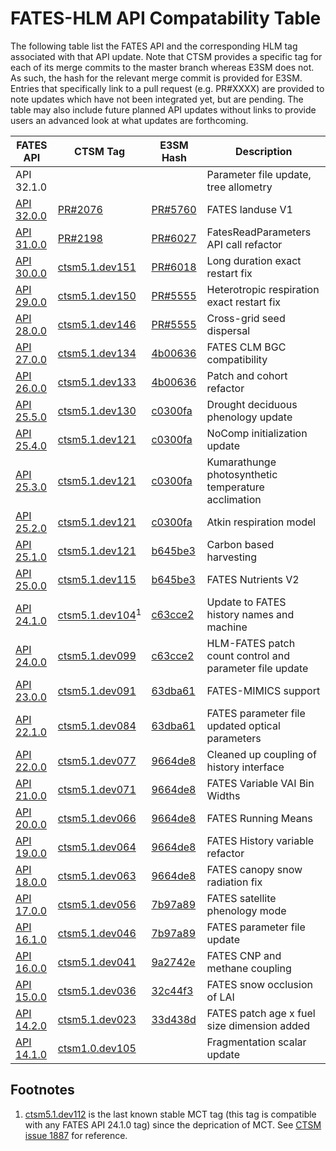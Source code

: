 # FATES-HLM API Compatability Table

The following table list the FATES API and the corresponding HLM tag associated with that API update.  Note that CTSM provides a specific tag for each of its merge commits to the master branch whereas E3SM does not.  As such, the hash for the relevant merge commit is provided for E3SM.  Entries that specifically link to a pull request (e.g. PR#XXXX) are provided to note updates which have not been integrated yet, but are pending.  The table may also include future planned API updates without links to provide users an advanced look at what updates are forthcoming.

| FATES API   | CTSM Tag | E3SM Hash | Description |
| ----------- | -------- | --------- | ----------- |
| API 32.1.0 | | | Parameter file update, tree allometry |
| [API 32.0.0](https://github.com/NGEET/fates/pull/1040) | [PR#2076](https://github.com/ESCOMP/CTSM/pull/2076) | [PR#5760](https://github.com/E3SM-Project/E3SM/pull/5760) | FATES landuse V1 |
| [API 31.0.0](https://github.com/NGEET/fates/pull/1096) | [PR#2198](https://github.com/ESCOMP/CTSM/pull/2198) | [PR#6027](https://github.com/E3SM-Project/E3SM/pull/6027) | FatesReadParameters API call refactor |
| [API 30.0.0](https://github.com/NGEET/fates/releases/tag/sci.1.68.2_api.30.0.0) | [ctsm5.1.dev151](https://github.com/ESCOMP/CTSM/releases/tag/ctsm5.1.dev151) | [PR#6018](https://github.com/E3SM-Project/E3SM/pull/6018) | Long duration exact restart fix |
| [API 29.0.0](https://github.com/NGEET/fates/releases/tag/sci.1.68.1_api.29.0.0) | [ctsm5.1.dev150](https://github.com/ESCOMP/CTSM/releases/tag/ctsm5.1.dev150) | [PR#5555](https://github.com/E3SM-Project/E3SM/pull/5555) | Heterotropic respiration exact restart fix |
| [API 28.0.0](https://github.com/NGEET/fates/releases/tag/sci.1.68.0_api.28.0.0) | [ctsm5.1.dev146](https://github.com/ESCOMP/CTSM/releases/tag/ctsm5.1.dev146) | [PR#5555](https://github.com/E3SM-Project/E3SM/pull/5555) | Cross-grid seed dispersal |
| [API 27.0.0](https://github.com/NGEET/fates/releases/tag/sci.1.67.1_api.27.0.0) | [ctsm5.1.dev134](https://github.com/ESCOMP/CTSM/releases/tag/ctsm5.1.dev134) | [4b00636](https://github.com/E3SM-Project/E3SM/commit/4b0063682c2f61eebb5eb8c7d99d13926532caff) | FATES CLM BGC compatibility |
| [API 26.0.0](https://github.com/NGEET/fates/releases/tag/sci.1.67.1_api.26.0.0) | [ctsm5.1.dev133](https://github.com/ESCOMP/CTSM/releases/tag/ctsm5.1.dev133) | [4b00636](https://github.com/E3SM-Project/E3SM/commit/4b0063682c2f61eebb5eb8c7d99d13926532caff) | Patch and cohort refactor |
| [API 25.5.0](https://github.com/NGEET/fates/releases/tag/sci.1.66.0_api.25.5.0) | [ctsm5.1.dev130](https://github.com/ESCOMP/CTSM/releases/tag/ctsm5.1.dev130) | [c0300fa](https://github.com/E3SM-Project/E3SM/commit/c0300fa61e40d7130ee3a16dbdd2a36efed34705) | Drought deciduous phenology update |
| [API 25.4.0](https://github.com/NGEET/fates/releases/tag/sci.1.65.2_api.25.4.0) | [ctsm5.1.dev121](https://github.com/ESCOMP/CTSM/releases/tag/ctsm5.1.dev121) | [c0300fa](https://github.com/E3SM-Project/E3SM/commit/c0300fa61e40d7130ee3a16dbdd2a36efed34705) | NoComp initialization update |
| [API 25.3.0](https://github.com/NGEET/fates/releases/tag/sci.1.65.0_api.25.3.0) | [ctsm5.1.dev121](https://github.com/ESCOMP/CTSM/releases/tag/ctsm5.1.dev121) | [c0300fa](https://github.com/E3SM-Project/E3SM/commit/c0300fa61e40d7130ee3a16dbdd2a36efed34705) | Kumarathunge photosynthetic temperature acclimation |
| [API 25.2.0](https://github.com/NGEET/fates/releases/tag/sci.1.64.0_api.25.2.0) | [ctsm5.1.dev121](https://github.com/ESCOMP/CTSM/releases/tag/ctsm5.1.dev121) | [c0300fa](https://github.com/E3SM-Project/E3SM/commit/c0300fa61e40d7130ee3a16dbdd2a36efed34705) | Atkin respiration model |
| [API 25.1.0](https://github.com/NGEET/fates/releases/tag/sci.1.63.0_api.25.1.0) | [ctsm5.1.dev121](https://github.com/ESCOMP/CTSM/releases/tag/ctsm5.1.dev121) | [b645be3](https://github.com/E3SM-Project/E3SM/commit/b645be3aa22b3ebcded4dbd9a93e72eb4cb6c1fb) | Carbon based harvesting |
| [API 25.0.0](https://github.com/NGEET/fates/releases/tag/sci.1.61.0_api.25.0.0) | [ctsm5.1.dev115](https://github.com/ESCOMP/CTSM/releases/tag/ctsm5.1.dev115) | [b645be3](https://github.com/E3SM-Project/E3SM/commit/b645be3aa22b3ebcded4dbd9a93e72eb4cb6c1fb) | FATES Nutrients V2 |
| [API 24.1.0](https://github.com/NGEET/fates/releases/tag/sci.1.58.1_api.24.1.0) | [ctsm5.1.dev104](https://github.com/ESCOMP/CTSM/releases/tag/ctsm5.1.dev104)<sup>1<sup> | [c63cce2](https://github.com/E3SM-Project/E3SM/commit/c63cce2acbc7a81d91e4433e202b4261aface4ba) | Update to FATES history names and machine |
| [API 24.0.0](https://github.com/NGEET/fates/releases/tag/sci.1.57.4_api.24.0.0) | [ctsm5.1.dev099](https://github.com/ESCOMP/CTSM/releases/tag/ctsm5.1.dev099) | [c63cce2](https://github.com/E3SM-Project/E3SM/commit/c63cce2acbc7a81d91e4433e202b4261aface4ba) | HLM-FATES patch count control and parameter file update |
| [API 23.0.0](https://github.com/NGEET/fates/releases/tag/sci.1.56.0_api.23.0.0) | [ctsm5.1.dev091](https://github.com/ESCOMP/CTSM/releases/tag/ctsm5.1.dev091) | [63dba61](https://github.com/E3SM-Project/E3SM/commit/63dba61faf5911690a433e0c51673626667cfc99) | FATES-MIMICS support |
| [API 22.1.0](https://github.com/NGEET/fates/releases/tag/sci.1.55.4_api.22.1.0) | [ctsm5.1.dev084](https://github.com/ESCOMP/CTSM/releases/tag/ctsm5.1.dev084) | [63dba61](https://github.com/E3SM-Project/E3SM/commit/63dba61faf5911690a433e0c51673626667cfc99) | FATES parameter file updated optical parameters |
| [API 22.0.0](https://github.com/NGEET/fates/releases/tag/sci.1.54.0_api.22.0.0) | [ctsm5.1.dev077](https://github.com/ESCOMP/CTSM/releases/tag/ctsm5.1.dev077) | [9664de8](https://github.com/E3SM-Project/E3SM/commit/9664de8102ad9121bbb013e15a196f578ac6f37a) | Cleaned up coupling of history interface |
| [API 21.0.0](https://github.com/NGEET/fates/releases/tag/sci.1.53.0_api.21.0.0) | [ctsm5.1.dev071](https://github.com/ESCOMP/CTSM/releases/tag/ctsm5.1.dev071) | [9664de8](https://github.com/E3SM-Project/E3SM/commit/9664de8102ad9121bbb013e15a196f578ac6f37a) | FATES Variable VAI Bin Widths |
| [API 20.0.0](https://github.com/NGEET/fates/releases/tag/sci.1.52.0_api.20.0.0) | [ctsm5.1.dev066](https://github.com/ESCOMP/CTSM/releases/tag/ctsm5.1.dev066) | [9664de8](https://github.com/E3SM-Project/E3SM/commit/9664de8102ad9121bbb013e15a196f578ac6f37a) | FATES Running Means |
| [API 19.0.0](https://github.com/NGEET/fates/releases/tag/sci.1.51.0_api.19.0.0) | [ctsm5.1.dev064](https://github.com/ESCOMP/CTSM/releases/tag/ctsm5.1.dev064) | [9664de8](https://github.com/E3SM-Project/E3SM/commit/9664de8102ad9121bbb013e15a196f578ac6f37a) | FATES History variable refactor |
| [API 18.0.0](https://github.com/NGEET/fates/releases/tag/sci.1.50.1_api.18.0.0) | [ctsm5.1.dev063](https://github.com/ESCOMP/CTSM/releases/tag/ctsm5.1.dev063) | [9664de8](https://github.com/E3SM-Project/E3SM/commit/9664de8102ad9121bbb013e15a196f578ac6f37a) | FATES canopy snow radiation fix |
| [API 17.0.0](https://github.com/NGEET/fates/releases/tag/sci.1.47.0_api.17.0.0) | [ctsm5.1.dev056](https://github.com/ESCOMP/CTSM/releases/tag/ctsm5.1.dev056) | [7b97a89](https://github.com/E3SM-Project/E3SM/commit/7b97a89f019cf3b28075bf417b8574a7dd003358) | FATES satellite phenology mode |
| [API 16.1.0](https://github.com/NGEET/fates/releases/tag/sci.1.46.2_api.16.1.0) | [ctsm5.1.dev046](https://github.com/ESCOMP/CTSM/releases/tag/ctsm5.1.dev046) | [7b97a89](https://github.com/E3SM-Project/E3SM/commit/7b97a89f019cf3b28075bf417b8574a7dd003358) | FATES parameter file update |
| [API 16.0.0](https://github.com/NGEET/fates/releases/tag/sci.1.46.0_api.16.0.0) | [ctsm5.1.dev041](https://github.com/ESCOMP/CTSM/releases/tag/ctsm5.1.dev041) | [9a2742e](https://github.com/E3SM-Project/E3SM/commit/9a2742e66b62aa851bd03647bf47073a0e1afc82) | FATES CNP and methane coupling | 
| [API 15.0.0](https://github.com/NGEET/fates/releases/tag/sci.1.45.0_api.15.0.0)   | [ctsm5.1.dev036](https://github.com/ESCOMP/CTSM/releases/tag/ctsm5.1.dev036) | [32c44f3](https://github.com/E3SM-Project/E3SM/commit/32c44f303e629cc6f8658b054c6dec76de3d4b69) | FATES snow occlusion of LAI |
| [API 14.2.0](https://github.com/NGEET/fates/releases/tag/sci.1.43.2_api.14.2.0)   | [ctsm5.1.dev023](https://github.com/ESCOMP/CTSM/releases/tag/ctsm5.1.dev023) | [33d438d](https://github.com/E3SM-Project/E3SM/commit/33d438d68917f3536e475248401de58ae5aebeb0) | FATES patch age x fuel size dimension added |
| [API 14.1.0](https://github.com/NGEET/fates/releases/tag/sci.1.43.0_api.14.1.0)   | [ctsm1.0.dev105](https://github.com/ESCOMP/CTSM/releases/tag/ctsm1.0.dev105_fates_api14.1.0.n01) |  | Fragmentation scalar update |

## Footnotes

1. [ctsm5.1.dev112](https://github.com/ESCOMP/CTSM/releases/tag/ctsm5.1.dev112) is the last known stable MCT tag (this tag is compatible with any FATES API 24.1.0 tag) since the deprication of MCT.  See [CTSM issue 1887](https://github.com/ESCOMP/CTSM/issues/1887) for reference.

